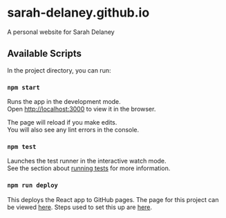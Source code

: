# sarah-delaney.github.io
A personal website for Sarah Delaney

## Available Scripts

In the project directory, you can run:

### `npm start`

Runs the app in the development mode.\
Open [http://localhost:3000](http://localhost:3000) to view it in the browser.

The page will reload if you make edits.\
You will also see any lint errors in the console.

### `npm test`

Launches the test runner in the interactive watch mode.\
See the section about [running tests](https://facebook.github.io/create-react-app/docs/running-tests) for more information.

### `npm run deploy`

This deploys the React app to GitHub pages. The page for this project can be viewed [here](https://sarah-delaney.github.io).
Steps used to set this up are [here](https://github.com/gitname/react-gh-pages).